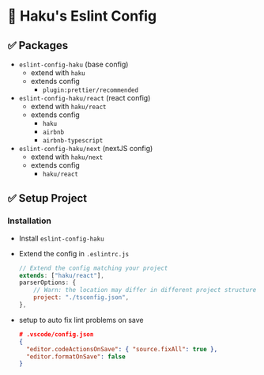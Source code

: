 # 🍃 Haku's Eslint Config

## ✅ Packages

- `eslint-config-haku` (base config)
  - extend with `haku`
  - extends config
    - `plugin:prettier/recommended`
- `eslint-config-haku/react` (react config)
  - extend with `haku/react`
  - extends config
    - `haku`
    - `airbnb`
    - `airbnb-typescript`
- `eslint-config-haku/next` (nextJS config)
  - extend with `haku/next`
  - extends config
    - `haku/react`

## ✅ Setup Project

### Installation

- Install `eslint-config-haku`
- Extend the config in `.eslintrc.js`

  ```javascript
  // Extend the config matching your project
  extends: ["haku/react"],
  parserOptions: {
      // Warn: the location may differ in different project structure
      project: "./tsconfig.json",
  },
  ```

- setup to auto fix lint problems on save
  ```json
  # .vscode/config.json
  {
    "editor.codeActionsOnSave": { "source.fixAll": true },
    "editor.formatOnSave": false
  }
  ```
